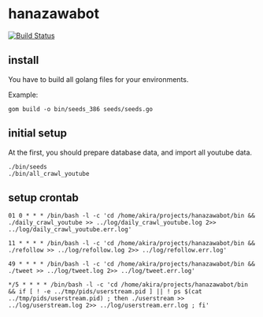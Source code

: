 # hanazawabot

[![Build Status](https://circleci.com/gh/h3poteto/hanazawabot.svg?style=shield&circle-token=8c81a54ae9fb7455eb8e742c4de3eb818e2c7e6c)]()

## install
You have to build all golang files for your environments.

Example:
```
gom build -o bin/seeds_386 seeds/seeds.go
```

## initial setup
At the first, you should prepare database data, and import all youtube data.
```
./bin/seeds
./bin/all_crawl_youtube
```

## setup crontab
```
01 0 * * * /bin/bash -l -c 'cd /home/akira/projects/hanazawabot/bin && ./daily_crawl_youtube >> ../log/daily_crawl_youtube.log 2>> ../log/daily_crawl_youtube.err.log'

11 * * * * /bin/bash -l -c 'cd /home/akira/projects/hanazawabot/bin && ./refollow >> ../log/refollow.log 2>> ../log/refollow.err.log'

49 * * * * /bin/bash -l -c 'cd /home/akira/projects/hanazawabot/bin && ./tweet >> ../log/tweet.log 2>> ../log/tweet.err.log'

*/5 * * * * /bin/bash -l -c 'cd /home/akira/projects/hanazawabot/bin && if [ ! -e ../tmp/pids/userstream.pid ] || ! ps $(cat ../tmp/pids/userstream.pid) ; then ./userstream >> ../log/userstream.log 2>> ../log/userstream.err.log ; fi'
```
